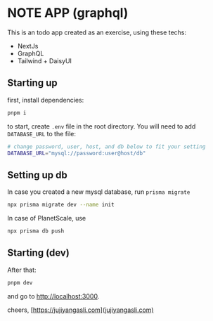 # NOTE APP (graphql)

This is an todo app created as an exercise, using these techs:

- NextJs
- GraphQL
- Tailwind + DaisyUI

## Starting up
first, install dependencies:
```bash
pnpm i
```


to start, create `.env` file in the root directory.
You will need to add `DATABASE_URL` to the file:
```bash
# change password, user, host, and db below to fit your setting
DATABASE_URL="mysql://password:user@host/db"
```

## Setting up db
In case you created a new mysql database, run `prisma migrate`
```bash
npx prisma migrate dev --name init
```

In case of PlanetScale, use 
```bash
npx prisma db push
```

## Starting (dev)
After that:
```bash
pnpm dev
```

and go to [http://localhost:3000](http://localhost:3000).

cheers, [https://jujiyangasli.com](jujiyangasli.com)
